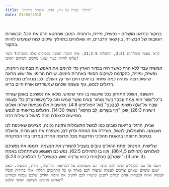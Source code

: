 ```yaml
---
title: 'הרגל: שמרו על גוף, נפש, ונשמה בריאה'
date: 21/03/2018

---
```


במקור נבראנו מושלים – נפשית, פיזית, ורוחנית. כמובן שהחטא הרס את הכל. הבשורות הטובות של הבשורה, בין שאר הדברים, זה שאלוהים בתהליך שיקום למה שנועדנו להיות במקור.

`קראו מעשי השליחים 3:21, והתגלות 21:1-5. איזו תקווה תמונה בפסוקים אלה בשבילנו? כיצד עלינו לחיות בעוד שאנו מחכים לשיקום הסופי?`

המשיח עבד ללא הרף כאשר היה בכדור הארץ כדי לרומם את האנושות מבחינה רוחנית, נפשית, ופיזית, כהקדמה לשיקום הסופי באחרית הימים. שירות הריפוי של ישוע מראה שישוע רוצה שנהיה כמה שיותר בריאים היום ועד קץ העולם. לכן מנהלים מפתחים הרגלים לנפש, גוף ונשמה שלהם שמעודדים אורח חיים בריא.

ראשונה, השכל התחזק ככל שיעשה בו יותר שימוש. מלאו את נפשיכם באופן שגרתי ב"ּכָל־אֲׁשֶר הּוא אֱמֶת וְנִכְּבָד וְיָׁשָר וְטָהֹור וְנָעִים וַאֲׁשֶר ׁשָמְעֹו טֹוב ּכָל־מַעֲׂשֵה צֶדֶק ּכָל־ מַעֲׂשֵה ׁשֶבַח עַל־אֵּלֶה ּתָׂשִימּו לְבַבְכֶם" (אל הפוליפים 4:8). מחשבות אלו מביאות שלוה ושלום (ישעיה 26:3), שכן "חַּיֵי בְׂשָרִים, לֵב מַרְּפֵא" (משלי 14:30). הרגלים בריאותיים לנפש מסייעים למצודת הכח לפעול ביעילות רבה.

שנית, הרגלי בריאות טובים כמו למשל התעמלות ותזונה נכונה, מציינים שאיכפת לנו מעצמנו. התעמלות, למשל, מורידה את המתח ולחץ דם, משפרת את מזג הרוח, ופועלת כטיפול תרופתי בהאטת תהליכי הזדקנות מכל תרופה אחרת במדפי בתי המרקחת.

שלישית, המנהל יפתח הרגלים טובים בשביל להמריץ את הנשמה. רוממו את נפשיכם לאלוהים (תהילים 86:4,5),  וקוו בו (תהילים 62:5). נפשיכם תשגשג כשתתהלכו באמת (3 יוחנן 3) ו"יִּׁשָמֵר[ו] ּתָמִי[מים ּבְבֹוא אֲדֹנֵינּו יֵׁשּועַ הַּמָׁשִיחַ" (1 תסלוניקים 5:23).

`חשבו על סוג ההרגלים שיש לכם וכיצד הם משפיעים על הבריאות הרוחנית, פיזית, ונפשית. האם ישנם שינויים שאתם צריכים לעשות שיעזרו לכם באחד או כל התחומים הללו? אילו בחירות תוכלו לעשות ואיזה הבטחות אתם יכולים לתבוע שיעזרו לכם להטיב את איכות החיים שלכם עכשיו ובנתיים שאתם מחכים לשיקום הסופי שלכם?`